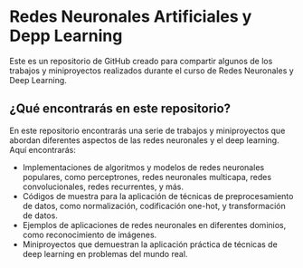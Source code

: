 # Redes Neuronales Artificiales y Depp Learning

Este es un repositorio de GitHub creado para compartir algunos de los trabajos y miniproyectos realizados durante el curso de Redes Neuronales y Deep Learning.

## ¿Qué encontrarás en este repositorio?
En este repositorio encontrarás una serie de trabajos y miniproyectos que abordan diferentes aspectos de las redes neuronales y el deep learning. Aquí encontrarás:

- Implementaciones de algoritmos y modelos de redes neuronales populares, como perceptrones, redes neuronales multicapa, redes convolucionales, redes recurrentes, y más.
- Códigos de muestra para la aplicación de técnicas de preprocesamiento de datos, como normalización, codificación one-hot, y transformación de datos.
- Ejemplos de aplicaciones de redes neuronales en diferentes dominios, como reconocimiento de imágenes.
- Miniproyectos que demuestran la aplicación práctica de técnicas de deep learning en problemas del mundo real.

